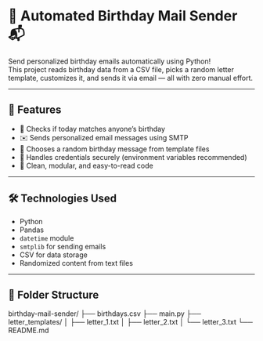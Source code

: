 # 🎉 Automated Birthday Mail Sender 📬

Send personalized birthday emails automatically using Python!  
This project reads birthday data from a CSV file, picks a random letter template, customizes it, and sends it via email — all with zero manual effort.

---

## 📌 Features

- 📅 Checks if today matches anyone’s birthday
- ✉️ Sends personalized email messages using SMTP
- 🎨 Chooses a random birthday message from template files
- 🔐 Handles credentials securely (environment variables recommended)
- 🧹 Clean, modular, and easy-to-read code

---

## 🛠️ Technologies Used

- Python
- Pandas
- `datetime` module
- `smtplib` for sending emails
- CSV for data storage
- Randomized content from text files

---

## 📂 Folder Structure

birthday-mail-sender/
├── birthdays.csv
├── main.py
├── letter_templates/
│ ├── letter_1.txt
│ ├── letter_2.txt
│ └── letter_3.txt
└── README.md
